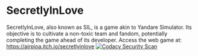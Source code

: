 # SecretlyInLove

SecretlyInLove, also known as SIL, is a game akin to Yandare Simulator. Its objective is to cultivate a non-toxic team and fandom, potentially completing the game ahead of its developer.
Access the web game at: https://airpioa.itch.io/secretlyinlove
[![Codacy Security Scan](https://github.com/airpioa/SecretlyInLove/actions/workflows/codacy.yml/badge.svg)](https://github.com/airpioa/SecretlyInLove/actions/workflows/codacy.yml) 

